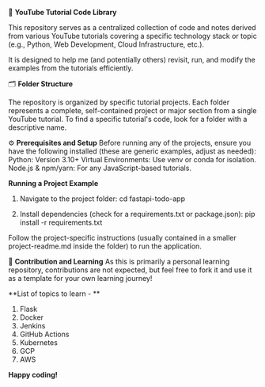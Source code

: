 🎥 **YouTube Tutorial Code Library**

This repository serves as a centralized collection of code and notes derived from various YouTube tutorials covering a specific technology stack or topic (e.g., Python, Web Development, Cloud Infrastructure, etc.).

It is designed to help me (and potentially others) revisit, run, and modify the examples from the tutorials efficiently.

🗂 **Folder Structure**

The repository is organized by specific tutorial projects. Each folder represents a complete, self-contained project or major section from a single YouTube tutorial.
To find a specific tutorial's code, look for a folder with a descriptive name.

⚙️ **Prerequisites and Setup**
Before running any of the projects, ensure you have the following installed (these are generic examples, adjust as needed):
Python: Version 3.10+
Virtual Environments: Use venv or conda for isolation.
Node.js & npm/yarn: For any JavaScript-based tutorials.

**Running a Project Example**
1. Navigate to the project folder: cd fastapi-todo-app

2. Install dependencies (check for a requirements.txt or package.json): pip install -r requirements.txt

Follow the project-specific instructions (usually contained in a smaller project-readme.md inside the folder) to run the application.

🤝 **Contribution and Learning**
As this is primarily a personal learning repository, contributions are not expected, but feel free to fork it and use it as a template for your own learning journey!

**List of topics to learn - **
1. Flask
2. Docker
3. Jenkins
4. GitHub Actions
5. Kubernetes
6. GCP
7. AWS 

**Happy coding!**
